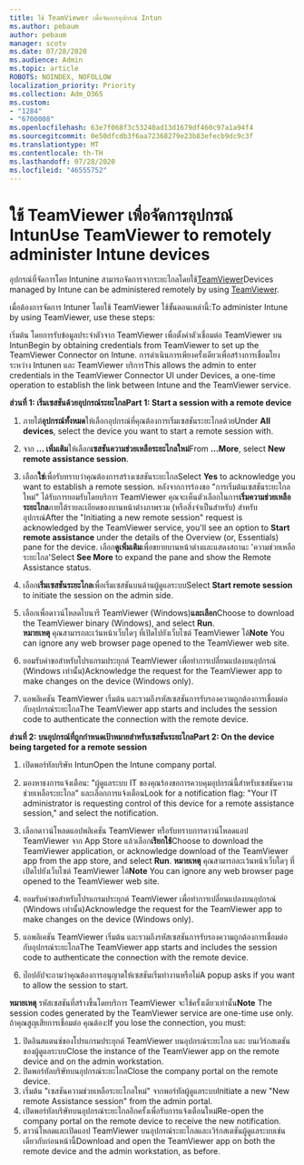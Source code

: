 ```yaml
---
title: ใช้ TeamViewer เพื่อจัดการอุปกรณ์ Intun
ms.author: pebaum
author: pebaum
manager: scotv
ms.date: 07/28/2020
ms.audience: Admin
ms.topic: article
ROBOTS: NOINDEX, NOFOLLOW
localization_priority: Priority
ms.collection: Adm_O365
ms.custom:
- "1284"
- "6700008"
ms.openlocfilehash: 63e7f068f3c53240ad13d1679df460c97a1a94f4
ms.sourcegitcommit: 0e50dfcdb3f6aa72368279e23b83efecb9dc9c3f
ms.translationtype: MT
ms.contentlocale: th-TH
ms.lasthandoff: 07/28/2020
ms.locfileid: "46555752"
---
```

# <a name="use-teamviewer-to-remotely-administer-intune-devices"></a><span data-ttu-id="a7765-102">ใช้ TeamViewer เพื่อจัดการอุปกรณ์ Intun</span><span class="sxs-lookup"><span data-stu-id="a7765-102">Use TeamViewer to remotely administer Intune devices</span></span>

<span data-ttu-id="a7765-103">อุปกรณ์ที่จัดการโดย Intunine สามารถจัดการจากระยะไกลโดยใช้[TeamViewer](https://www.teamviewer.com/)</span><span class="sxs-lookup"><span data-stu-id="a7765-103">Devices managed by Intune can be administered remotely by using [TeamViewer](https://www.teamviewer.com/).</span></span>

<span data-ttu-id="a7765-104">เมื่อต้องการจัดการ Intuner โดยใช้ TeamViewer ใช้ขั้นตอนเหล่านี้:</span><span class="sxs-lookup"><span data-stu-id="a7765-104">To administer Intune by using TeamViewer, use these steps:</span></span> 

<span data-ttu-id="a7765-105">เริ่มต้น โดยการรับข้อมูลประจําตัวจาก TeamViewer เพื่อตั้งค่าตัวเชื่อมต่อ TeamViewer บน Intun</span><span class="sxs-lookup"><span data-stu-id="a7765-105">Begin by obtaining credentials from TeamViewer to set up the TeamViewer Connector on Intune.</span></span> <span data-ttu-id="a7765-106">การดําเนินการเพียงครั้งเดียวเพื่อสร้างการเชื่อมโยงระหว่าง Intunen และ TeamViewer บริการ</span><span class="sxs-lookup"><span data-stu-id="a7765-106">This allows the admin to enter credentials in the TeamViewer Connector UI under Devices, a one-time operation to establish the link between Intune and the TeamViewer service.</span></span>

<span data-ttu-id="a7765-107">**ส่วนที่ 1: เริ่มเซสชันด้วยอุปกรณ์ระยะไกล**</span><span class="sxs-lookup"><span data-stu-id="a7765-107">**Part 1: Start a session with a remote device**</span></span>

1. <span data-ttu-id="a7765-108">ภายใต้**อุปกรณ์ทั้งหมด**ให้เลือกอุปกรณ์ที่คุณต้องการเริ่มเซสชันระยะไกลด้วย</span><span class="sxs-lookup"><span data-stu-id="a7765-108">Under **All devices**, select the device you want to start a remote session with.</span></span>
2. <span data-ttu-id="a7765-109">จาก **... เพิ่มเติม**ให้เลือก**เซสชันความช่วยเหลือระยะไกลใหม่**</span><span class="sxs-lookup"><span data-stu-id="a7765-109">From  **…More**, select **New remote assistance session**.</span></span>
3. <span data-ttu-id="a7765-110">เลือก**ใช่**เพื่อรับทราบว่าคุณต้องการสร้างเซสชันระยะไกล</span><span class="sxs-lookup"><span data-stu-id="a7765-110">Select **Yes** to acknowledge you want to establish a remote session.</span></span>
    <span data-ttu-id="a7765-111">หลังจากการร้องขอ "การเริ่มต้นเซสชันระยะไกลใหม่" ได้รับการยอมรับโดยบริการ TeamViewer คุณจะเห็นตัวเลือกในการ**เริ่มความช่วยเหลือระยะไกล**ภายใต้รายละเอียดของบานหน้าต่างภาพรวม (หรือสิ่งจําเป็นสําหรับ) สําหรับอุปกรณ์</span><span class="sxs-lookup"><span data-stu-id="a7765-111">After the "Initiating a new remote session" request is acknowledged by the TeamViewer service, you'll see an option to **Start remote assistance** under the details of the Overview (or, Essentials) pane for the device.</span></span> <span data-ttu-id="a7765-112">เลือก**ดูเพิ่มเติม**เพื่อขยายบานหน้าต่างและแสดงสถานะ 'ความช่วยเหลือระยะไกล'</span><span class="sxs-lookup"><span data-stu-id="a7765-112">Select **See More** to expand the pane and show the Remote Assistance status.</span></span>
4. <span data-ttu-id="a7765-113">เลือก**เริ่มเซสชันระยะไกล**เพื่อเริ่มเซสชันบนด้านผู้ดูแลระบบ</span><span class="sxs-lookup"><span data-stu-id="a7765-113">Select **Start remote session** to initiate the session on the admin side.</span></span>
5. <span data-ttu-id="a7765-114">เลือกเพื่อดาวน์โหลดไบนารี TeamViewer (Windows)**และเลือก**</span><span class="sxs-lookup"><span data-stu-id="a7765-114">Choose to download the TeamViewer binary (Windows), and select **Run**.</span></span><br/>
    <span data-ttu-id="a7765-115">**หมายเหตุ** คุณสามารถละเว้นหน้าเว็บใดๆ ที่เปิดไปยังเว็บไซต์ TeamViewer ได้</span><span class="sxs-lookup"><span data-stu-id="a7765-115">**Note** You can ignore any web browser page opened to the TeamViewer web site.</span></span>

6. <span data-ttu-id="a7765-116">ยอมรับคําขอสําหรับโปรแกรมประยุกต์ TeamViewer เพื่อทําการเปลี่ยนแปลงบนอุปกรณ์ (Windows เท่านั้น)</span><span class="sxs-lookup"><span data-stu-id="a7765-116">Acknowledge the request for the TeamViewer app to make changes on the device (Windows only).</span></span>
7. <span data-ttu-id="a7765-117">แอพลิเคชัน TeamViewer เริ่มต้น และรวมถึงรหัสเซสชันการรับรองความถูกต้องการเชื่อมต่อกับอุปกรณ์ระยะไกล</span><span class="sxs-lookup"><span data-stu-id="a7765-117">The TeamViewer app starts and includes the session code to authenticate the connection with the remote device.</span></span>

<span data-ttu-id="a7765-118">**ส่วนที่ 2: บนอุปกรณ์ที่ถูกกําหนดเป้าหมายสําหรับเซสชันระยะไกล**</span><span class="sxs-lookup"><span data-stu-id="a7765-118">**Part 2: On the device being targeted for a remote session**</span></span>

1. <span data-ttu-id="a7765-119">เปิดพอร์ทัลบริษัท Intun</span><span class="sxs-lookup"><span data-stu-id="a7765-119">Open the Intune company portal.</span></span>
2. <span data-ttu-id="a7765-120">มองหาธงการแจ้งเตือน: "ผู้ดูแลระบบ IT ของคุณร้องขอการควบคุมอุปกรณ์นี้สําหรับเซสชันความช่วยเหลือระยะไกล" และเลือกการแจ้งเตือน</span><span class="sxs-lookup"><span data-stu-id="a7765-120">Look for a notification flag: "Your IT administrator is requesting control of this device for a remote assistance session," and select the notification.</span></span>
3. <span data-ttu-id="a7765-121">เลือกดาวน์โหลดแอปพลิเคชัน TeamViewer หรือรับทราบการดาวน์โหลดแอป TeamViewer จาก App Store แล้วเลือก**เรียกใช้**</span><span class="sxs-lookup"><span data-stu-id="a7765-121">Choose to download the TeamViewer application, or acknowledge download of the TeamViewer app from the app store, and select **Run**.</span></span>
    <span data-ttu-id="a7765-122">**หมายเหตุ** คุณสามารถละเว้นหน้าเว็บใดๆ ที่เปิดไปยังเว็บไซต์ TeamViewer ได้</span><span class="sxs-lookup"><span data-stu-id="a7765-122">**Note** You can ignore any web browser page opened to the TeamViewer web site.</span></span>

4. <span data-ttu-id="a7765-123">ยอมรับคําขอสําหรับโปรแกรมประยุกต์ TeamViewer เพื่อทําการเปลี่ยนแปลงบนอุปกรณ์ (Windows เท่านั้น)</span><span class="sxs-lookup"><span data-stu-id="a7765-123">Acknowledge the request for the TeamViewer app to make changes on the device (Windows only).</span></span>
5. <span data-ttu-id="a7765-124">แอพลิเคชัน TeamViewer เริ่มต้น และรวมถึงรหัสเซสชันการรับรองความถูกต้องการเชื่อมต่อกับอุปกรณ์ระยะไกล</span><span class="sxs-lookup"><span data-stu-id="a7765-124">The TeamViewer app starts and includes the session code to authenticate the connection with the remote device.</span></span>
6. <span data-ttu-id="a7765-125">ป๊อปอัปจะถามว่าคุณต้องการอนุญาตให้เซสชันเริ่มทํางานหรือไม่</span><span class="sxs-lookup"><span data-stu-id="a7765-125">A popup asks if you want to allow the session to start.</span></span>

<span data-ttu-id="a7765-126">**หมายเหตุ** รหัสเซสชันที่สร้างขึ้นโดยบริการ TeamViewer จะใช้ครั้งเดียวเท่านั้น</span><span class="sxs-lookup"><span data-stu-id="a7765-126">**Note** The session codes generated by the TeamViewer service are one-time use only.</span></span> <span data-ttu-id="a7765-127">ถ้าคุณสูญเสียการเชื่อมต่อ คุณต้อง:</span><span class="sxs-lookup"><span data-stu-id="a7765-127">If you lose the connection, you must:</span></span>

1. <span data-ttu-id="a7765-128">ปิดอินสแตนซ์ของโปรแกรมประยุกต์ TeamViewer บนอุปกรณ์ระยะไกล และ บนเวิร์กสเตชันของผู้ดูแลระบบ</span><span class="sxs-lookup"><span data-stu-id="a7765-128">Close the instance of the TeamViewer app on the remote device and on the admin workstation.</span></span>
2. <span data-ttu-id="a7765-129">ปิดพอร์ทัลบริษัทบนอุปกรณ์ระยะไกล</span><span class="sxs-lookup"><span data-stu-id="a7765-129">Close the company portal on the remote device.</span></span>
3. <span data-ttu-id="a7765-130">เริ่มต้น "เซสชันความช่วยเหลือระยะไกลใหม่" จากพอร์ทัลผู้ดูแลระบบ</span><span class="sxs-lookup"><span data-stu-id="a7765-130">Initiate a new "New remote Assistance session" from the admin portal.</span></span>
4. <span data-ttu-id="a7765-131">เปิดพอร์ทัลบริษัทบนอุปกรณ์ระยะไกลอีกครั้งเพื่อรับการแจ้งเตือนใหม่</span><span class="sxs-lookup"><span data-stu-id="a7765-131">Re-open the company portal on the remote device to receive the new notification.</span></span>
5. <span data-ttu-id="a7765-132">ดาวน์โหลดและเปิดแอป TeamViewer บนอุปกรณ์ระยะไกลและเวิร์กสเตชันผู้ดูแลระบบเช่นเดียวกับก่อนหน้านี้</span><span class="sxs-lookup"><span data-stu-id="a7765-132">Download and open the TeamViewer app on both the remote device and the admin workstation, as before.</span></span>